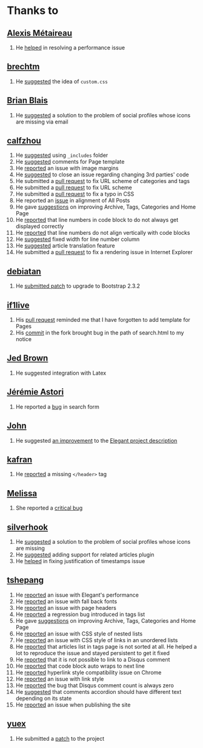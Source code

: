 Thanks to
=========

[Alexis Métaireau](https://github.com/ametaireau)
-------------------------------------------------

1. He [helped](https://github.com/talha131/pelican-elegant/issues/81) in
   resolving a performance issue

[brechtm](https://github.com/brechtm)
-------------------------------------

1. He [suggested](https://github.com/talha131/pelican-elegant/pull/40) the idea
   of `custom.css`

[Brian Blais](http://web.bryant.edu/~bblais/)
---------------------------------------------

1. He [suggested](https://github.com/talha131/pelican-elegant/issues/98) a
   solution to the problem of social profiles whose icons are missing via email

[calfzhou](https://github.com/calfzhou)
---------------------------------------

1. He [suggested](https://github.com/talha131/pelican-elegant/issues/60) using
   `_includes` folder
1. He [suggested](https://github.com/talha131/pelican-elegant/issues/63)
   comments for Page template
1. He [reported](https://github.com/talha131/pelican-elegant/issues/72) an
   issue with image margins
1. He [suggested](https://github.com/talha131/pelican-elegant/issues/73) to
   close an issue regarding changing 3rd parties' code
1. He submitted a [pull
   request](https://github.com/talha131/pelican-elegant/pull/66) to fix URL
   scheme of categories and tags
1. He submitted a [pull
   request](https://github.com/talha131/pelican-elegant/pull/65) to fix URL
   scheme
1. He submitted a [pull
   request](https://github.com/talha131/pelican-elegant/pull/62) to fix a typo
   in CSS
1. He reported an
   [issue](https://github.com/talha131/pelican-elegant/issues/64) in alignment
   of All Posts
1. He gave [suggestions](https://github.com/talha131/pelican-elegant/issues/59)
   on improving Archive, Tags, Categories and Home Page
1. He [reported](https://github.com/talha131/pelican-elegant/issues/58) that
   line numbers in code block to do not always get displayed correctly
1. He [reported](https://github.com/talha131/pelican-elegant/issues/58) that
   line numbers do not align vertically with code blocks
1. He [suggested](https://github.com/talha131/pelican-elegant/issues/58) fixed
   width for line number column
1. He [suggested](https://github.com/talha131/pelican-elegant/issues/87)
   article translation feature
1. He submitted a [pull
   request](https://github.com/talha131/pelican-elegant/pull/88) to fix a
   rendering issue in Internet Explorer

[debiatan](https://github.com/debiatan)
---------------------------------------

1. He [submitted patch](https://github.com/talha131/pelican-elegant/pull/105)
   to upgrade to Bootstrap 2.3.2

[if1live](https://github.com/if1live)
-------------------------------------

1. His [pull request](https://github.com/getpelican/pelican-plugins/pull/68)
   reminded me that I have forgotten to add template for Pages
1. His
   [commit](https://github.com/if1live/pelican-elegant/commit/3da52903e94051fa771212149a10a271adc78264#commitcomment-3988674)
   in the fork brought bug in the path of search.html to my notice

[Jed Brown](https://github.com/jedbrown)
----------------------------------------

1. He suggested integration with Latex

[Jérémie Astori](https://github.com/astorije)
---------------------------------------------

1. He reported a [bug](https://botbot.me/freenode/pelican/msg/5577967/) in
   search form

[John](http://twitter.com/BostonEnginerd)
-----------------------------------------

1. He suggested [an
   improvement](https://twitter.com/BostonEnginerd/status/374555593589002241)
   to the [Elegant project
   description](http://oncrashreboot.com/elegant-a-clean-theme-for-pelican-with-search-feature)

[kafran](https://github.com/kafran)
-----------------------------------

1. He [reported](https://github.com/talha131/pelican-elegant/issues/76) a
   missing `</header>` tag

[Melissa](https://github.com/meli-lewis)
----------------------------------------

1. She reported a [critical
   bug](https://github.com/talha131/pelican-elegant/issues/1)

[silverhook](https://github.com/silverhook)
-------------------------------------------

1. He [suggested](https://github.com/talha131/pelican-elegant/issues/98) a
   solution to the problem of social profiles whose icons are missing
1. He [suggested](https://github.com/talha131/pelican-elegant/issues/101)
   adding support for related articles plugin
1. He [helped](https://github.com/talha131/pelican-elegant/issues/102) in
   fixing justification of timestamps issue

[tshepang](https://github.com/tshepang)
---------------------------------------

1. He [reported](https://github.com/talha131/pelican-elegant/issues/81) an
   issue with Elegant's performance
1. He [reported](https://github.com/talha131/pelican-elegant/issues/80) an
   issue with fall back fonts
1. He [reported](https://github.com/talha131/pelican-elegant/issues/75) an
   issue with page headers
1. He
   [reported](https://github.com/talha131/pelican-elegant/issues/34#issuecomment-28151235)
   a regression bug introduced in tags list
1. He gave [suggestions](https://github.com/talha131/pelican-elegant/issues/59)
   on improving Archive, Tags, Categories and Home Page
1. He [reported](https://github.com/talha131/pelican-elegant/issues/50) an
   issue with CSS style of nested lists
1. He [reported](https://github.com/talha131/pelican-elegant/issues/10) an
   issue with CSS style of links in an unordered lists
1. He [reported](https://github.com/talha131/pelican-elegant/issues/34) that
   articles list in tags page is not sorted at all. He helped a lot to
   reproduce the issue and stayed persistent to get it fixed
1. He [reported](https://github.com/talha131/pelican-elegant/issues/6) that it
   is not possible to link to a Disqus comment
1. He [reported](https://github.com/talha131/pelican-elegant/issues/8) that
   code block auto wraps to next line
1. He [reported](https://github.com/talha131/pelican-elegant/issues/5)
   hyperlink style compatibility issue on Chrome
1. He [reported](https://github.com/talha131/pelican-elegant/issues/3) an issue
   with link style
1. He [reported](https://github.com/talha131/pelican-elegant/issues/4) the bug
   that Disqus comment count is always zero
1. He [suggested](https://github.com/talha131/pelican-elegant/issues/7) that
   comments accordion should have different text depending on its state
1. He [reported](https://github.com/talha131/pelican-elegant/issues/107) an
   issue when publishing the site

[yuex](https://github.com/yuex)
-------------------------------

1. He submitted a [patch](https://github.com/talha131/pelican-elegant/pull/2)
   to the project

